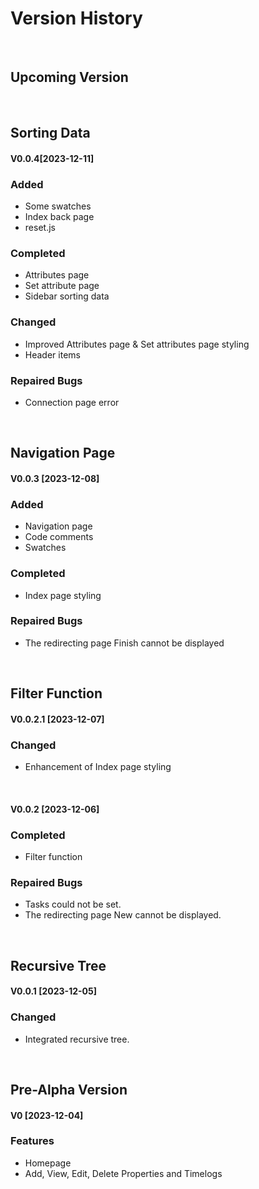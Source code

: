 # Version History

<br/>

## Upcoming Version

<br/>

## Sorting Data
#### V0.0.4[2023-12-11]
### Added
- Some swatches
- Index back page
- reset.js

### Completed
- Attributes page 
- Set attribute page
- Sidebar sorting data

### Changed
- Improved Attributes page & Set attributes page styling
- Header items

### Repaired Bugs
- Connection page error

<br/>

## Navigation Page
#### V0.0.3 [2023-12-08]
### Added
- Navigation page
- Code comments
- Swatches

### Completed
- Index page styling

### Repaired Bugs
- The redirecting page Finish cannot be displayed

<br/>

## Filter Function
#### V0.0.2.1 [2023-12-07]
### Changed
- Enhancement of Index page styling

<br/>

#### V0.0.2 [2023-12-06]
### Completed
- Filter function
### Repaired Bugs
- Tasks could not be set.  
- The redirecting page New cannot be displayed.

<br/>

## Recursive Tree
#### V0.0.1 [2023-12-05]
### Changed
- Integrated recursive tree.

<br/>

## Pre-Alpha Version
#### V0 [2023-12-04]
### Features
- Homepage
- Add, View, Edit, Delete Properties and Timelogs